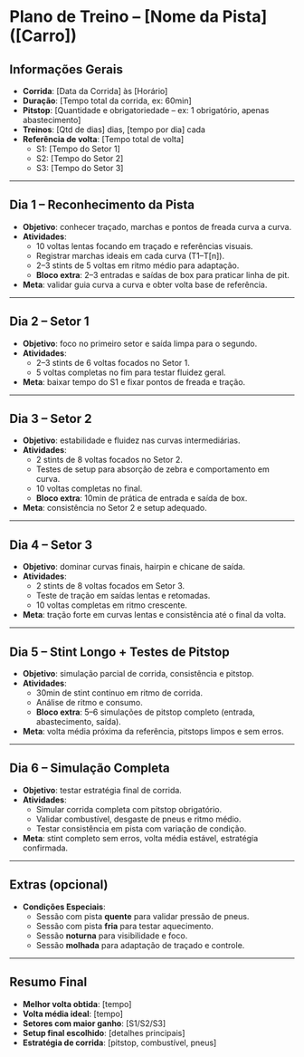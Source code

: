 # Plano de Treino – [Nome da Pista] ([Carro])

## Informações Gerais
- **Corrida**: [Data da Corrida] às [Horário]  
- **Duração**: [Tempo total da corrida, ex: 60min]  
- **Pitstop**: [Quantidade e obrigatoriedade – ex: 1 obrigatório, apenas abastecimento]  
- **Treinos**: [Qtd de dias] dias, [tempo por dia] cada  
- **Referência de volta**: [Tempo total de volta]  
  - S1: [Tempo do Setor 1]  
  - S2: [Tempo do Setor 2]  
  - S3: [Tempo do Setor 3]

---

## Dia 1 – Reconhecimento da Pista
- **Objetivo**: conhecer traçado, marchas e pontos de freada curva a curva.  
- **Atividades**:
  - 10 voltas lentas focando em traçado e referências visuais.  
  - Registrar marchas ideais em cada curva (T1–T[n]).  
  - 2–3 stints de 5 voltas em ritmo médio para adaptação.  
  - **Bloco extra**: 2–3 entradas e saídas de box para praticar linha de pit.  
- **Meta**: validar guia curva a curva e obter volta base de referência.

---

## Dia 2 – Setor 1
- **Objetivo**: foco no primeiro setor e saída limpa para o segundo.  
- **Atividades**:
  - 2–3 stints de 6 voltas focados no Setor 1.  
  - 5 voltas completas no fim para testar fluidez geral.  
- **Meta**: baixar tempo do S1 e fixar pontos de freada e tração.

---

## Dia 3 – Setor 2
- **Objetivo**: estabilidade e fluidez nas curvas intermediárias.  
- **Atividades**:
  - 2 stints de 8 voltas focados no Setor 2.  
  - Testes de setup para absorção de zebra e comportamento em curva.  
  - 10 voltas completas no final.  
  - **Bloco extra**: 10min de prática de entrada e saída de box.  
- **Meta**: consistência no Setor 2 e setup adequado.

---

## Dia 4 – Setor 3
- **Objetivo**: dominar curvas finais, hairpin e chicane de saída.  
- **Atividades**:
  - 2 stints de 8 voltas focados em Setor 3.  
  - Teste de tração em saídas lentas e retomadas.  
  - 10 voltas completas em ritmo crescente.  
- **Meta**: tração forte em curvas lentas e consistência até o final da volta.

---

## Dia 5 – Stint Longo + Testes de Pitstop
- **Objetivo**: simulação parcial de corrida, consistência e pitstop.  
- **Atividades**:
  - 30min de stint contínuo em ritmo de corrida.  
  - Análise de ritmo e consumo.  
  - **Bloco extra**: 5–6 simulações de pitstop completo (entrada, abastecimento, saída).  
- **Meta**: volta média próxima da referência, pitstops limpos e sem erros.

---

## Dia 6 – Simulação Completa
- **Objetivo**: testar estratégia final de corrida.  
- **Atividades**:
  - Simular corrida completa com pitstop obrigatório.  
  - Validar combustível, desgaste de pneus e ritmo médio.  
  - Testar consistência em pista com variação de condição.  
- **Meta**: stint completo sem erros, volta média estável, estratégia confirmada.

---

## Extras (opcional)
- **Condições Especiais**:
  - Sessão com pista **quente** para validar pressão de pneus.
  - Sessão com pista **fria** para testar aquecimento.
  - Sessão **noturna** para visibilidade e foco.
  - Sessão **molhada** para adaptação de traçado e controle.

---

## Resumo Final
- **Melhor volta obtida**: [tempo]  
- **Volta média ideal**: [tempo]  
- **Setores com maior ganho**: [S1/S2/S3]  
- **Setup final escolhido**: [detalhes principais]  
- **Estratégia de corrida**: [pitstop, combustível, pneus]
